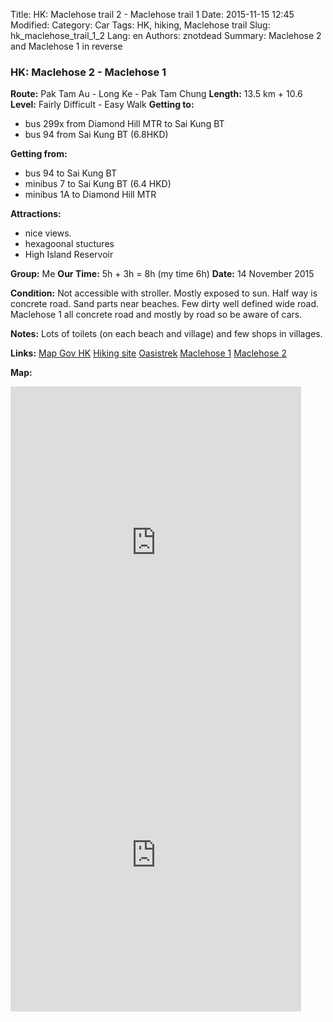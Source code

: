 Title: HK: Maclehose trail 2 - Maclehose trail 1
Date: 2015-11-15 12:45
Modified: 
Category: Car
Tags: HK,  hiking,  Maclehose trail
Slug: hk_maclehose_trail_1_2
Lang: en
Authors: znotdead
Summary: Maclehose 2 and Maclehose 1 in reverse

### HK: Maclehose 2 - Maclehose 1

**Route:** Pak Tam Au - Long Ke - Pak Tam Chung
**Length:** 13.5 km + 10.6
**Level:** Fairly Difficult - Easy Walk
**Getting to:**
 - bus 299x from Diamond Hill MTR to Sai Kung BT
 - bus 94 from Sai Kung BT (6.8HKD)

**Getting from:**
 - bus 94 to Sai Kung BT
 - minibus 7 to Sai Kung BT (6.4 HKD)
 - minibus 1A to Diamond Hill MTR

**Attractions:**
 - nice views.
 - hexagoonal stuctures
 - High Island Reservoir

**Group:** Me
**Our Time:** 5h + 3h = 8h (my time 6h)
**Date:** 14 November 2015

**Condition:**
Not accessible with stroller. Mostly exposed to sun. Half way is concrete road. Sand parts near beaches. Few dirty well defined wide road. Maclehose 1 all concrete road and mostly by road so be aware of cars.

**Notes:**
Lots of toilets (on each beach and village) and few shops in villages.

**Links:**
[Map Gov HK](http://www2.map.gov.hk/gih3/view/index.jsp)
[Hiking site](http://hiking.gov.hk/eng)
[Oasistrek](http://www.oasistrek.com)
[Maclehose 1](http://hiking.gov.hk/eng/longtrail/mtrail/mtrail/mtrail01.htm)
[Maclehose 2](http://hiking.gov.hk/eng/longtrail/mtrail/mtrail/mtrail02.htm)

**Map:**
<iframe src='https://connect.garmin.com/activity/embed/956255146' width='465' height='500' frameborder='0'></iframe>
<iframe src='https://connect.garmin.com/activity/embed/956255091' width='465' height='500' frameborder='0'></iframe>
